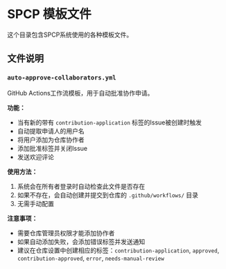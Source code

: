 # SPCP 模板文件

这个目录包含SPCP系统使用的各种模板文件。

## 文件说明

### `auto-approve-collaborators.yml`
GitHub Actions工作流模板，用于自动批准协作申请。

**功能：**
- 当有新的带有 `contribution-application` 标签的Issue被创建时触发
- 自动提取申请人的用户名
- 将用户添加为仓库协作者
- 添加批准标签并关闭Issue
- 发送欢迎评论

**使用方法：**
1. 系统会在所有者登录时自动检查此文件是否存在
2. 如果不存在，会自动创建并提交到仓库的 `.github/workflows/` 目录
3. 无需手动配置

**注意事项：**
- 需要仓库管理员权限才能添加协作者
- 如果自动添加失败，会添加错误标签并发送通知
- 建议在仓库设置中创建相应的标签：`contribution-application`, `approved`, `contribution-approved`, `error`, `needs-manual-review`
